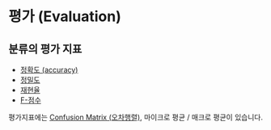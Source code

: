 # 평가 (Evaluation)

## 분류의 평가 지표

- [정확도 (accuracy)](https://github.com/kyopark2014/ML-Algorithms/blob/main/confusion-matrix.md#accuracy)
- [정밀도](https://github.com/kyopark2014/ML-Algorithms/blob/main/confusion-matrix.md#precision)
- [재현율](https://github.com/kyopark2014/ML-Algorithms/blob/main/confusion-matrix.md#recall)
- [F-점수](https://github.com/kyopark2014/ML-Algorithms/blob/main/confusion-matrix.md#f1-score)



평가지표에는 [Confusion Matrix (오차행렬)](https://github.com/kyopark2014/ML-Algorithms/blob/main/confusion-matrix.md), 마이크로 평균 / 매크로 평균이 있습니다. 
